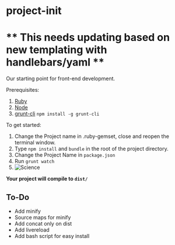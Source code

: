 project-init
===============

# ** This needs updating based on new templating with handlebars/yaml **

Our starting point for front-end development.

Prerequisites:

1. [Ruby](http://www.ruby-lang.org/en/downloads/)
2. [Node](http://nodejs.org/download/)
3. [grunt-cli](https://github.com/gruntjs/grunt-cli) ```npm install -g grunt-cli```

To get started:

1. Change the Project name in .ruby-gemset, close and reopen the terminal window.
2. Type ```npm install``` and ```bundle``` in the root of the project directory.
3. Change the Project Name in ```package.json```
4. Run ```grunt watch```
5. ![Science](https://gimmebar-assets.s3.amazonaws.com/4fafbdce48c48.jpg)

**Your project will compile to ```dist/```**

## To-Do
* Add minify
* Source maps for minify
* Add concat only on dist
* Add livereload
* Add bash script for easy install